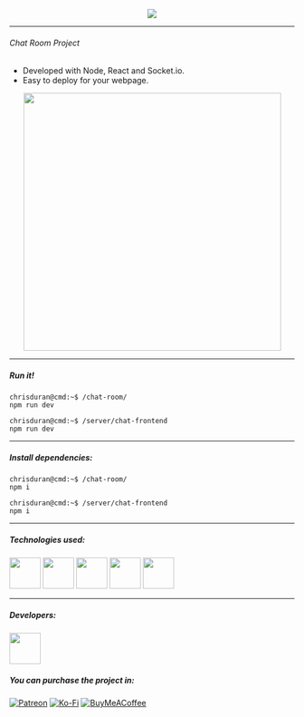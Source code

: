 <div align="center">
  
  [<img src="https://i.ibb.co/cvYPGYp/chat-project-preview.png">](https://www.fb.com/chriisduran)
  
</div>

- - -

###### Chat Room Project

* Developed with Node, React and Socket.io.
* Easy to deploy for your webpage.

<div align="center">
  
  [<img src="https://i.ibb.co/f00RqX9/vimeooverlay.png" width="455px">](https://vimeo.com/843504865)
  
</div>

- - -
##### Run it!
```console
chrisduran@cmd:~$ /chat-room/
npm run dev
```

```console
chrisduran@cmd:~$ /server/chat-frontend
npm run dev
```
- - -
##### Install dependencies:
```console
chrisduran@cmd:~$ /chat-room/
npm i 
```

```console
chrisduran@cmd:~$ /server/chat-frontend
npm i 
```

- - -
##### Technologies used:

<p align="center">
  
  [<img src="https://seeklogo.com/images/N/nodejs-logo-FBE122E377-seeklogo.com.png" width="55px">](https://nodejs.org/)
  [<img src="https://upload.wikimedia.org/wikipedia/commons/thumb/a/a7/React-icon.svg/2300px-React-icon.svg.png" width="55px">](https://vuejs.org/)
 [<img src="https://upload.wikimedia.org/wikipedia/commons/6/6a/JavaScript-logo.png" width="55px">](https://www.javascript.com/)
 [<img src="https://cdn.icon-icons.com/icons2/2389/PNG/512/socket_io_logo_icon_144874.png" width="55px">](https://socket.io/)
 [<img src="https://upload.wikimedia.org/wikipedia/commons/thumb/d/d5/Tailwind_CSS_Logo.svg/2048px-Tailwind_CSS_Logo.svg.png" width="55px">](https://tailwindcss.com/)

</p>

- - -
##### Developers:

<div align="left">
  
  [<img src="https://i.ibb.co/vX2mShm/chrisduran.png" width="55px">](https://www.facebook.com/chriisduran)
  
</div>

##### You can purchase the project in:

[![Patreon](https://img.shields.io/badge/Patreon-F96854?style=for-the-badge&logo=patreon&logoColor=white)](https://www.patreon.com/chriisduran)
[![Ko-Fi](https://img.shields.io/badge/Ko--fi-F16061?style=for-the-badge&logo=ko-fi&logoColor=white)](https://ko-fi.com/chriisduran)
[![BuyMeACoffee](https://img.shields.io/badge/Buy%20Me%20a%20Coffee-ffdd00?style=for-the-badge&logo=buy-me-a-coffee&logoColor=black)](https://www.buymeacoffee.com/chriisduran)
